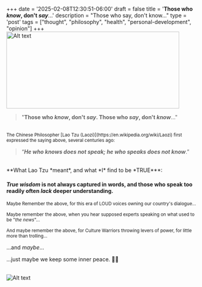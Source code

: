 +++
date = '2025-02-08T12:30:51-06:00'
draft = false
title = '**Those who *know*, don&#39;t *say***...'
description = "Those who say, don't know..."
type = 'post'
tags = ["thought", "philosophy", "health", "personal-development", "opinion"]
+++
<img src="https://julianwest.me/Blog/posts/images/talking_heads.jpg" alt="Alt text" width="450" height="200"> <br />

> "**Those who *know*, don't *say*.  Those who *say*, don't *know***..."

<br />
<small> The Chinese Philosopher [Lao Tzu (Laozi)](https://en.wikipedia.org/wiki/Laozi) first expressed the saying above, several centuries ago:  </small> <br />

> “***He who knows does not speak; he who speaks does not know***.” 

<br />
**What Lao Tzu *meant*, and what *I* find to be *TRUE***: 

#### *True wisdom* is not always captured in words, and those who speak too readily often *lack* deeper understanding.

<small> Maybe Remember the above, for this era of LOUD voices owning our country's dialogue... </small> <br />

<small> Maybe remember the above, when you hear supposed experts speaking on what used to be "*the news*"... </small> <br />  

<small> And maybe remember the above, for Culture Warriors throwing levers of power, for little more than trolling...  </small> <br />

...and *maybe*...

...just maybe we keep some inner peace. 🙏🏻 <br /> <br />

![Alt text](https://julianwest.me/Blog/posts/images/inner-peace-noise.jpg)